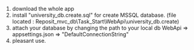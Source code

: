 1. download the whole app
2. install "university_db.create.sql" for create MSSQL database. (file located : Reposit_mvc_db\Task_Start\WebApi\university_db.create)
3. attach your database by changing the path to your local db  WebApi => appsettings.json => "DefaultConnectionString"
4. pleasant use.
